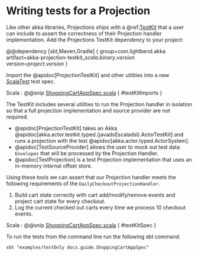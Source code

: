 # Writing tests for a Projection

Like other akka libraries, Projections ships with a @ref:[TestKit](../testing.md) that a user can include to assert the correctness of their Projection handler implementation.
Add the Projections TestKit dependency to your project:

@@dependency [sbt,Maven,Gradle] {
group=com.lightbend.akka
artifact=akka-projection-testkit_$scala.binary.version$
version=$project.version$
}

Import the @apidoc[ProjectionTestKit] and other utilities into a new [ScalaTest](https://www.scalatest.org/) test spec.

Scala
:  @@snip [ShoppingCartAppSpec.scala](/examples/src/test/scala/docs/guide/ShoppingCartAppSpec.scala) { #testKitImports }

The TestKit includes several utilities to run the Projection handler in isolation so that a full projection implementation and source provider are not required.

* @apidoc[ProjectionTestKit] takes an Akka @apidoc[akka.actor.testkit.typed.(javadsl|scaladsl).ActorTestKit] and runs a projection with the test @apidoc[akka.actor.typed.ActorSystem].
* @apidoc[TestSourceProvider] allows the user to mock out test data `Envelopes` that will be processed by the Projection Handler.
* @apidoc[TestProjection] is a test Projection implementation that uses an in-memory internal offset store.

Using these tools we can assert that our Projection handler meets the following requirements of the `DailyCheckoutProjectionHandler`.

1. Build cart state correctly with cart add/modify/remove events and project cart state for every checkout.
1. Log the current checked out carts every time we process 10 checkout events.

Scala
:  @@snip [ShoppingCartAppSpec.scala](/examples/src/test/scala/docs/guide/ShoppingCartAppSpec.scala) { #testKitSpec }

To run the tests from the command line run the following sbt command.

```
sbt "examples/testOnly docs.guide.ShoppingCartAppSpec"
```